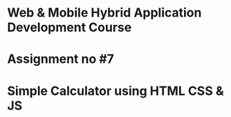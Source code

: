 # Web & Mobile Hybrid Application Development Course 
# Assignment no #7 
# Simple Calculator using HTML CSS & JS
